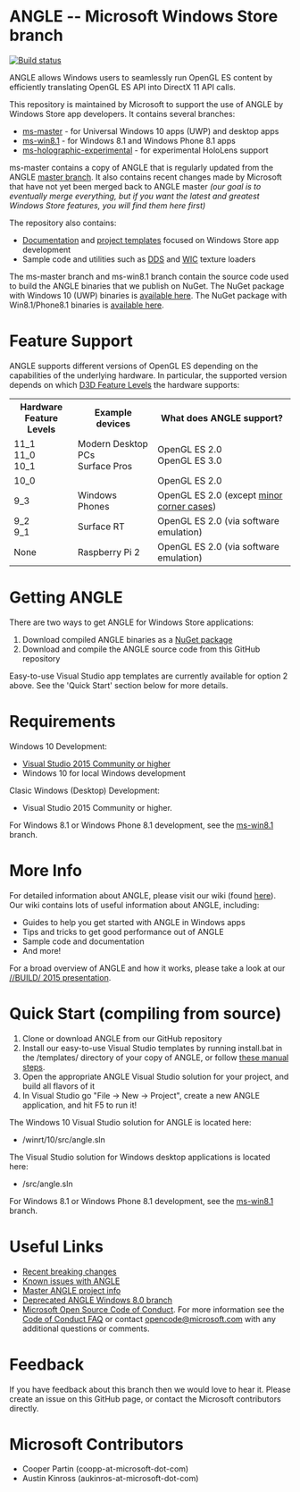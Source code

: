 ANGLE -- Microsoft Windows Store branch
=====
[![Build status](https://ci.appveyor.com/api/projects/status/yl7vbnbkb15dexdm/branch/ms-master?svg=true)](https://ci.appveyor.com/project/blair1618/ms-angle/branch/ms-master)

ANGLE allows Windows users to seamlessly run OpenGL ES content by efficiently translating 
OpenGL ES API into DirectX 11 API calls.

This repository is maintained by Microsoft to support the use of ANGLE by Windows Store app developers. It contains several branches:
 - [ms-master](https://github.com/Microsoft/angle/tree/ms-master) - for Universal Windows 10 apps (UWP) and desktop apps
 - [ms-win8.1](https://github.com/Microsoft/angle/tree/ms-win8.1) - for Windows 8.1 and Windows Phone 8.1 apps
 - [ms-holographic-experimental](https://github.com/Microsoft/angle/tree/ms-holographic-experimental) - for experimental HoloLens support

ms-master contains a copy of ANGLE that is regularly updated from the ANGLE [master branch](https://code.google.com/p/angleproject).
It also contains recent changes made by Microsoft that have not yet been merged back to ANGLE master 
_(our goal is to eventually merge everything, but if you want the latest and greatest 
  Windows Store features, you will find them here first)_
  
The repository also contains:
- [Documentation](https://github.com/microsoft/angle/wiki) and 
  [project templates](https://github.com/Microsoft/angle/tree/ms-master/templates) 
  focused on Windows Store app development
- Sample code and utilities such as 
  [DDS](https://github.com/Microsoft/angle/wiki/Loading-textures-from-dds-files) and 
  [WIC](https://github.com/Microsoft/angle/wiki/Loading-textures-from-image-files) 
  texture loaders

The ms-master branch and ms-win8.1 branch contain the source code used to build the ANGLE binaries that we publish on NuGet. 
The NuGet package with Windows 10 (UWP) binaries is [available here](https://www.nuget.org/packages/ANGLE.WindowsStore). 
The NuGet package with Win8.1/Phone8.1 binaries is [available here](https://www.nuget.org/packages/ANGLE.WindowsStore.win81).
  
Feature Support
=====
ANGLE supports different versions of OpenGL ES depending on the capabilities of the underlying hardware. 
In particular, the supported version depends on which 
[D3D Feature Levels](https://msdn.microsoft.com/en-us/library/windows/desktop/ff476876%28v=vs.85%29.aspx) 
the hardware supports:

<table>
<tr>
<th>Hardware<br>Feature Levels</th>
<th>Example devices</th>
<th>What does ANGLE support?</th>
</tr>
<tr>
<td>
11_1<br>
11_0<br>
10_1<br>
</td>
<td>Modern Desktop PCs<br>Surface Pros</td>
<td>OpenGL ES 2.0<br> OpenGL ES 3.0</td>
</tr>
<tr>
<td>
10_0<br>
</td>
<td></td>
<td>OpenGL ES 2.0</td>
</tr>
<tr>
<td>
9_3
</td>
<td>Windows Phones</td>
<td>OpenGL ES 2.0 (except <a href=https://github.com/Microsoft/angle/wiki/Known-Issues>minor corner cases</a>)</td>
</tr>
<tr>
<td>
9_2<br>
9_1
</td>
<td>Surface RT</td>
<td>OpenGL ES 2.0 (via software emulation)</td>
</tr>
<tr>
<td>
None
</td>
<td>Raspberry Pi 2</td>
<td>OpenGL ES 2.0 (via software emulation)</td>
</tr>
</table>

Getting ANGLE
=====

There are two ways to get ANGLE for Windows Store applications:
  1. Download compiled ANGLE binaries as a [NuGet package](http://github.com/Microsoft/angle/wiki/How-To-Use-the-ANGLE-NuGet-Package)
  2. Download and compile the ANGLE source code from this GitHub repository

Easy-to-use Visual Studio app templates are currently available for option 2 above. See the 'Quick Start' section below for more details.

Requirements
=====

Windows 10 Development:
* [Visual Studio 2015 Community or higher](https://www.visualstudio.com/downloads/visual-studio-2015-downloads-vs.aspx)
* Windows 10 for local Windows development

Clasic Windows (Desktop) Development:
* Visual Studio 2015 Community or higher.

For Windows 8.1 or Windows Phone 8.1 development, see the [ms-win8.1](https://github.com/Microsoft/angle/tree/ms-win8.1) branch.

More Info
=====

For detailed information about ANGLE, please visit our wiki (found [here](https://github.com/Microsoft/angle/wiki)). Our wiki 
contains lots of useful information about ANGLE, including:

- Guides to help you get started with ANGLE in Windows apps
- Tips and tricks to get good performance out of ANGLE
- Sample code and documentation
- And more!

For a broad overview of ANGLE and how it works, please take a look at our [//BUILD/ 2015 presentation](http://channel9.msdn.com/Events/Build/2015/3-686).

Quick Start (compiling from source)
=====
1. Clone or download ANGLE from our GitHub repository
2. Install our easy-to-use Visual Studio templates by running install.bat in the /templates/ directory of your copy of ANGLE, or follow [these manual steps](https://github.com/Microsoft/angle/wiki/Installing-Templates).
3. Open the appropriate ANGLE Visual Studio solution for your project, and build all flavors of it
4. In Visual Studio go "File -> New -> Project", create a new ANGLE application, and hit F5 to run it!

The Windows 10 Visual Studio solution for ANGLE is located here:
* /winrt/10/src/angle.sln

The Visual Studio solution for Windows desktop applications is located here:

* /src/angle.sln

For Windows 8.1 or Windows Phone 8.1 development, see the [ms-win8.1](https://github.com/Microsoft/angle/tree/ms-win8.1) branch.

Useful Links
=====
- [Recent breaking changes](https://github.com/Microsoft/angle/wiki/breaking-changes)
- [Known issues with ANGLE](https://github.com/Microsoft/angle/wiki/known-issues)
- [Master ANGLE project info](https://code.google.com/p/angleproject/)
- [Deprecated ANGLE Windows 8.0 branch](https://github.com/Microsoft/angle-win8.0)
- [Microsoft Open Source Code of Conduct](https://opensource.microsoft.com/codeofconduct/). 
For more information see the [Code of Conduct FAQ](https://opensource.microsoft.com/codeofconduct/faq/) 
or contact [opencode@microsoft.com](mailto:opencode@microsoft.com) with any additional 
questions or comments.

Feedback
=====
If you have feedback about this branch then we would love to hear it. Please 
create an issue on this GitHub page, or contact the Microsoft contributors directly.

Microsoft Contributors
=====
- Cooper Partin (coopp-at-microsoft-dot-com)
- Austin Kinross (aukinros-at-microsoft-dot-com)
